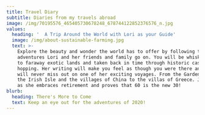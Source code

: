 ```yaml
---
title: Travel Diary
subtitle: Diaries from my travels abroad
image: /img/70195576_465405730678248_678744122852376576_n.jpg
values:
  heading: '  A Trip Around the World with Lori as your Guide'
  image: /img/about-sustainable-farming.jpg
  text: >-
    Explore the beauty and wonder the world has to offer by following the
    adventures Lori and her friends and family go on. You will be whisked away
    to faraway exotic lands and taken back in time through historic castle
    hopping. Her writing will make you feel as though you were there and you
    will never miss out on one of her exciting voyages. From the Garden Isle to
    the Irish Isle and the villages of China to the villas of Greece. Join Lori
    as she embraces retirement and proves that 60 is the new 30!
blurb:
  heading: There's More to Come
  text: Keep an eye out for the adventures of 2020!
---
```


